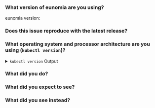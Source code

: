 <!-- Please answer these questions before submitting your issue. Thanks! -->

### What version of eunomia are you using?

eunomia version:

### Does this issue reproduce with the latest release?



### What operating system and processor architecture are you using (`kubectl version`)?

<details><summary><code>kubectl version</code> Output</summary><br><pre>
$ kubectl version

</pre></details>

### What did you do?

<!--
If possible, provide a recipe for reproducing the error.
A detailed sequence of steps describing what to do to observe the issue is good.
A complete runnable bash shell script is best.
-->



### What did you expect to see?



### What did you see instead?



